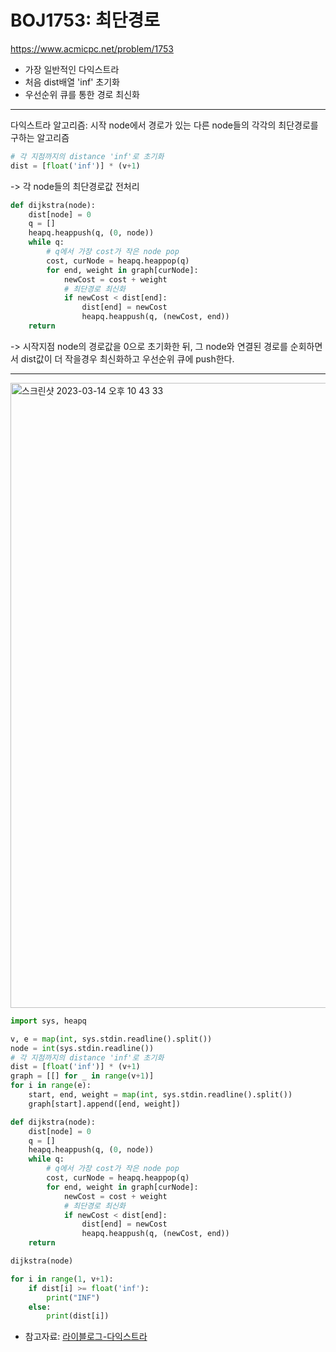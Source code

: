 # BOJ1753: 최단경로
<https://www.acmicpc.net/problem/1753>
+ 가장 일반적인 다익스트라
+ 처음 dist배열 'inf' 초기화
+ 우선순위 큐를 통한 경로 최신화
---
다익스트라 알고리즘: 시작 node에서 경로가 있는 다른 node들의 각각의 최단경로를 구하는 알고리즘  
```python
# 각 지점까지의 distance 'inf'로 초기화
dist = [float('inf')] * (v+1)
```
-> 각 node들의 최단경로값 전처리
```python
def dijkstra(node):
    dist[node] = 0
    q = []
    heapq.heappush(q, (0, node))
    while q:
        # q에서 가장 cost가 작은 node pop
        cost, curNode = heapq.heappop(q)
        for end, weight in graph[curNode]:
            newCost = cost + weight
            # 최단경로 최신화
            if newCost < dist[end]:
                dist[end] = newCost
                heapq.heappush(q, (newCost, end))
    return
```
-> 시작지점 node의 경로값을 0으로 초기화한 뒤, 그 node와 연결된 경로를 순회하면서 dist값이 더 작을경우 최신화하고 우선순위 큐에 push한다.

---

<img width="1000" alt="스크린샷 2023-03-14 오후 10 43 33" src="https://user-images.githubusercontent.com/104095041/225020423-7777e9d4-264b-444e-bf75-22e77bbfded2.png">

```python
import sys, heapq

v, e = map(int, sys.stdin.readline().split())
node = int(sys.stdin.readline())
# 각 지점까지의 distance 'inf'로 초기화
dist = [float('inf')] * (v+1)
graph = [[] for _ in range(v+1)]
for i in range(e):
    start, end, weight = map(int, sys.stdin.readline().split())
    graph[start].append([end, weight])

def dijkstra(node):
    dist[node] = 0
    q = []
    heapq.heappush(q, (0, node))
    while q:
        # q에서 가장 cost가 작은 node pop
        cost, curNode = heapq.heappop(q)
        for end, weight in graph[curNode]:
            newCost = cost + weight
            # 최단경로 최신화
            if newCost < dist[end]:
                dist[end] = newCost
                heapq.heappush(q, (newCost, end))
    return

dijkstra(node)

for i in range(1, v+1):
    if dist[i] >= float('inf'):
        print("INF")
    else:
        print(dist[i])
```

+ 참고자료: [라이블로그-다익스트라](https://m.blog.naver.com/kks227/220796029558)